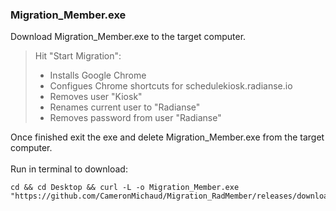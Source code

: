 ### Migration_Member.exe  

Download Migration_Member.exe to the target computer.  
  
> Hit "Start Migration":
>
> - Installs Google Chrome  
> - Configues Chrome shortcuts for schedulekiosk.radianse.io 
> - Removes user "Kiosk"  
> - Renames current user to "Radianse"  
> - Removes password from user "Radianse"  

Once finished exit the exe and delete Migration_Member.exe from the target computer.  
<br>
Run in terminal to download:
```
cd && cd Desktop && curl -L -o Migration_Member.exe  "https://github.com/CameronMichaud/Migration_RadMember/releases/download/v1.0/Migration_Member.exe"
```
